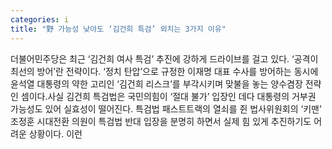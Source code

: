 ```yaml
---
categories: i
title: "野 가능성 낮아도 ‘김건희 특검’ 외치는 3가지 이유"
---
```

더불어민주당은 최근 ‘김건희 여사 특검’ 추진에 강하게 드라이브를 걸고 있다. ‘공격이 최선의 방어’란 전략이다. ‘정치 탄압’으로 규정한 이재명 대표 수사를 방어하는 동시에 윤석열 대통령의 약한 고리인 ‘김건희 리스크’를 부각시키며 맞불을 놓는 양수겸장 전략인 셈이다.사실 김건희 특검법은 국민의힘이 ‘절대 불가’ 입장인 데다 대통령의 거부권 가능성도 있어 실효성이 떨어진다. 특검법 패스트트랙의 열쇠를 쥔 법사위원회의 ‘키맨’ 조정훈 시대전환 의원이 특검법 반대 입장을 분명히 하면서 실제 힘 있게 추진하기도 어려운 상황이다. 이런